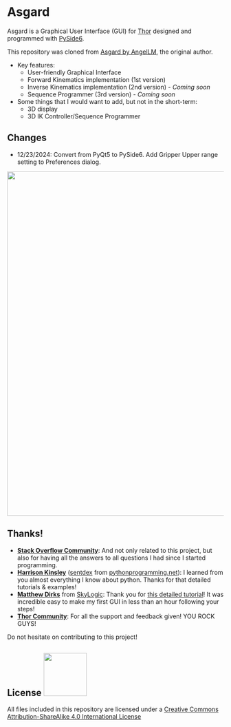 # Asgard

Asgard is a Graphical User Interface (GUI) for [Thor](https://github.com/AngelLM/Thor) designed and programmed with [PySide6](https://pypi.org/project/PySide6/).

This repository was cloned from [Asgard by AngelLM](https://github.com/AngelLM/Asgard), the original author.

* Key features:
  *  User-friendly Graphical Interface
  *  Forward Kinematics implementation (1st version)
  *  Inverse Kinematics implementation (2nd version) - *Coming soon*
  *  Sequence Programmer (3rd version) - *Coming soon*
* Some things that I would want to add, but not in the short-term:
  * 3D display
  * 3D IK Controller/Sequence Programmer

## Changes

* 12/23/2024: Convert from PyQt5 to PySide6. Add Gripper Upper range setting to Preferences dialog.

<img src="doc/AsgardGUI.png" width="800">


## Thanks!

* **[Stack Overflow Community](https://stackoverflow.com/)**: And not only related to this project, but also for having all the answers to all questions I had since I started programming.
* **[Harrison Kinsley](https://twitter.com/Sentdex)** ([sentdex](https://www.youtube.com/user/sentdex) from [pythonprogramming.net](https://pythonprogramming.net)): I learned from you almost everything I know about python. Thanks for that detailed tutorials & examples!
* **[Matthew Dirks](https://github.com/skylogic004)** from [SkyLogic](http://projects.skylogic.ca): Thank you for [this detailed tutorial](http://projects.skylogic.ca/blog/how-to-install-pyqt5-and-build-your-first-gui-in-python-3-4/)! It was incredible easy to make my first GUI in less than an hour following your steps!
* **[Thor Community](https://groups.google.com/forum/#!forum/thor-opensource-3d-printable-robotic-arm)**: For all the support and feedback given! YOU ROCK GUYS!

Do not hesitate on contributing to this project!

## License <img src="doc/By-sa.png" width="100">

All files included in this repository are licensed under a [Creative Commons Attribution-ShareAlike 4.0 International License](http://creativecommons.org/licenses/by-sa/4.0/)
